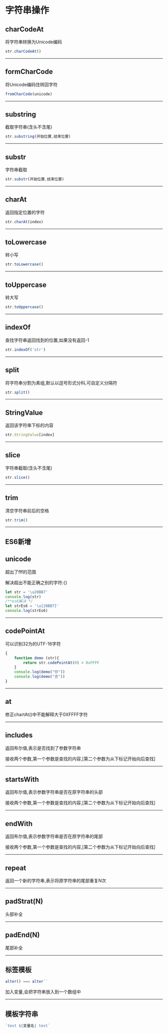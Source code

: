 

# 字符串操作

## charCodeAt

将字符串转换为Unicode编码

```javascript
str.charCodeAt()
```

***

## formCharCode

将Unicode编码住转回字符

```javascript
fromCharCode(unicode)
```

***

## substring

截取字符串(含头不含尾)

```javascript
str.substring(开始位置,结束位置)
```

---

## substr

字符串截取

```javascript
str.substr(开始位置,结束位置)
```

---

## charAt

返回指定位置的字符

```javascript
str.charAt(index)
```



---

## toLowercase

转小写

```javascript
str.toLowercase()
```

---

## toUppercase

转大写

```javascript
str.toUppercase()
```

---

## indexOf

查找字符串返回找到的位置,如果没有返回-1

```javascript
str.indexOf('str')
```

---

## split

将字符串分割为素组,默认以逗号形式分科,可自定义分隔符

```javascript
str.split()
```

---

## StringValue

返回该字符串下标的内容

```javascript
str.StringValue[index]
```

---

## slice	

字符串截取(含头不含尾)

```javascript
str.slice()
```

---

## trim

清空字符串前后的空格

```javascript
str.trim()
```

---

## ES6新增

## unicode

超出了fff的范围

解决超出不能正确之别的字符:{}

```javascript
let str = '\u20BB7'
console.log(str)
/**es6解决 */
let strEs6 = '\u{20BB7}'
console.log(strEs6)
```

---

## codePointAt

可以识别32为的UTF-16字符

```javascript
{
    function demo (str){
        return str.codePointAt(0) > 0xFFFF
    }
    console.log(demo("你"))
    console.log(demo("吉"))
}
```

---

## at	

修正chartAt()中不能解释大于0XFFFF字符

---

## includes

返回布尔值,表示是否找到了参数字符串

接收两个参数,第一个参数是查找的内容,[第二个参数为从下标记开始向后查找]

---

## startsWith

返回布尔值,表示参数字符串是否在原字符串的头部

接收两个参数,第一个参数是查找的内容,[第二个参数为从下标记开始向后查找]

---

## endWith

返回布尔值,表示参数字符串是否在原字符串的尾部

接收两个参数,第一个参数是查找的内容,[第二个参数为从下标记开始向后查找]

---

## repeat

返回一个新的字符串,表示将原字符串的尾部重复N次

---

## padStrat(N)

头部补全

---

## padEnd(N)

尾部补全

---

## 标签模板

```javascript
alter() === alter``
```

加入变量,会把字符串放入到一个数组中

---

## 模板字符串

```javascript
`test ${变量名} test`
```

